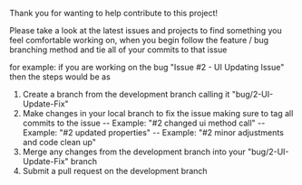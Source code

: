 Thank you for wanting to help contribute to this project!

Please take a look at the latest issues and projects to find something you feel comfortable working on, when you begin follow the feature / bug branching method and tie all of your commits to that issue

for example: if you are working on the bug "Issue #2 - UI Updating Issue" then the steps would be as
1) Create a branch from the development branch calling it "bug/2-UI-Update-Fix"
2) Make changes in your local branch to fix the issue making sure to tag all commits to the issue
-- Example: "#2 changed ui method call"
-- Example: "#2 updated properties"
-- Example: "#2 minor adjustments and code clean up"
3) Merge any changes from the development branch into your "bug/2-UI-Update-Fix" branch
4) Submit a pull request on the development branch
